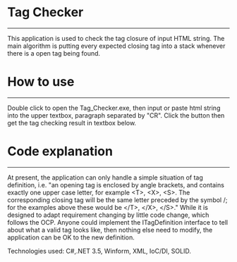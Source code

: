 # **Tag Checker**
-----------------------------------------
This application is used to check the tag closure of input HTML string. 
The main algorithm is putting every expected closing tag into a stack whenever there is a open tag being found.

# **How to use**
-----------------------------------------
Double click to open the Tag_Checker.exe, then input or paste html string into the upper textbox, paragraph separated by "CR". Click the button then get the tag checking result in textbox below.

# **Code explanation**
-----------------------------------------
At present, the application can only handle a simple situation of tag definition, i.e. "an  opening  tag  is  enclosed  by  angle  brackets,  and contains exactly one upper case letter, for example \<T>, \<X>, \<S>. The corresponding closing tag will be the same letter preceded by the symbol /; for the examples above these would be \</T>, \</X>, \</S>."
While it is designed to adapt requirement changing by little code change, which follows the OCP. Anyone could implement the ITagDefinition interface to tell about what a valid tag looks like,  then nothing else need to modify, the application can be OK to the new definition.


Technologies used: C#,.NET 3.5, Winform, XML, IoC/DI, SOLID.


